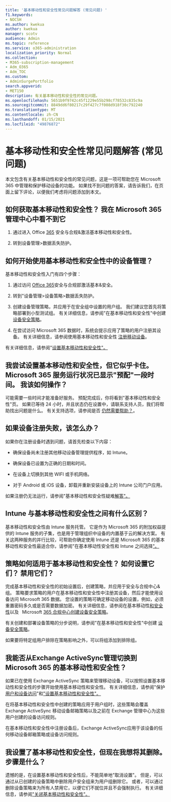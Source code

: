 ```yaml
---
title: '基本移动性和安全性常见问题解答 (常见问题) '
f1.keywords:
- NOCSH
ms.author: kwekua
author: kwekua
manager: scotv
audience: Admin
ms.topic: reference
ms.service: o365-administration
localization_priority: Normal
ms.collection:
- M365-subscription-management
- Adm_O365
- Adm_TOC
ms.custom:
- AdminSurgePortfolio
search.appverid:
- MET150
description: 有关基本移动性和安全性的常见问题。
ms.openlocfilehash: 5651b9f9742c45f1229e55b298cf78532c835c9a
ms.sourcegitcommit: 8849dd6f80217c29f427c7f008d918f30c792240
ms.translationtype: MT
ms.contentlocale: zh-CN
ms.lasthandoff: 01/15/2021
ms.locfileid: "49876872"
---
```

# <a name="basic-mobility-and-security-frequently-asked-questions-faq"></a>基本移动性和安全性常见问题解答 (常见问题) 

本文包含有关基本移动性和安全性的常见问题，这是一项可帮助您在 Microsoft 365 中管理和保护移动设备的功能。 如果找不到问题的答案，请告诉我们，在页面上留下评论，以便我们考虑将问题添加到本文。

## <a name="how-can-i-get-basic-mobility-and-security-i-dont-see-it-in-the-microsoft-365-admin-center"></a>如何获取基本移动性和安全性？ 我在 Microsoft 365 管理中心中看不到它

1.  通过进入 Office [365](https://protection.office.com/) 安全与合规&激活基本移动性和安全性。

2.  转到设备管理>数据丢失防护。

## <a name="how-can-i-get-started-with-device-management-in-basic-mobility-and-security"></a>如何开始使用基本移动性和安全性中的设备管理？

基本移动性和安全性入门有四个步骤： 

1. 通过访问 [Office 365](https://protection.office.com/)安全与合规部激活基本&安全。

2. 转到"设备管理>设备策略>数据丢失防护。
    
3. 创建设备管理策略，并应用于在安全组中设置的用户组。 我们建议您首先将策略部署到小型测试组。 有关详细信息，请参阅"在基本移动性和安全性"中创建 [设备安全策略](create-device-security-policies.md)。

4. 在尝试访问 Microsoft 365 数据时，系统会提示应用了策略的用户注册其设备。 有关详细信息，请参阅使用基本移动性和安全性 [注册移动设备](enroll-your-mobile-device.md)。

有关详细信息，请参阅"[设置基本移动性和安全性"。](set-up.md)

## <a name="im-trying-to-set-up-basic-mobility-and-security-but-it-seems-stuck-the-microsoft-365-service-health-has-been-showing-provisioning-for-a-while-what-can-i-do"></a>我尝试设置基本移动性和安全性，但它似乎卡住。 Microsoft 365 服务运行状况已显示"预配"一段时间。 我该如何操作？

可能需要一些时间才能准备好服务。 预配完成后，你将看到"基本移动性和安全性"页。 如果已等待 24 小时，并且状态仍在设置中，请联系支持人员，我们将帮助找出问题是什么。 有关支持选项，请参阅是否 [仍然需要帮助？](https://support.microsoft.com/office/frequently-asked-questions-about-basic-mobility-and-security-3871f99c-c9db-4a23-86f9-902c1b02f58d#bkmk_needhelp)。

## <a name="what-can-i-do-if-device-enrollment-fails"></a>如果设备注册失败，该怎么办？

如果你在注册设备时遇到问题，请首先检查以下内容：

- 确保设备尚未注册其他移动设备管理提供程序，如 Intune。

- 确保设备已设置为正确的日期和时间。

- 在设备上切换到其他 WIFI 或手机网络。

- 对于 Android 或 iOS 设备，卸载并重新安装设备上的 Intune 公司门户应用。
    
如果注册仍无法运行，请参阅"基本移动性和安全性疑难[解答"。](troubleshoot.md)

## <a name="whats-the-difference-between-intune-and-basic-mobility-and-security"></a>Intune 与基本移动性和安全性之间有什么区别？

基本移动性和安全性由 Intune 服务托管。 它是作为 Microsoft 365 的附加权益提供的 Intune 服务的子集，也是用于管理组织中设备的内置基于云的解决方案。 有关这两种服务的并行比较，可帮助你确定使用 Intune 还是 Microsoft 365 的基本移动性和安全性最适合你，请参阅"在基本移动性安全性和 Intune 之间选择["。](choose-between-basic-mobility-and-security-and-intune.md)

## <a name="how-do-policies-work-for-basic-mobility-and-security-how-do-i-set-them-up-disable-them"></a>策略如何适用于基本移动性和安全性？ 如何设置它们？ 禁用它们？

完成基本移动性和安全性的初始设置后，创建策略，并应用于安全与合规中心&组。 策略要求策略的用户在基本移动性和安全性中注册其设备，然后才能使用设备访问 Microsoft 365 数据。 您设置的策略可确定移动设备的设置，例如，必须重置密码多久或是否需要数据加密。 有关详细信息，请参阅在基本移动性[和安全性](create-device-security-policies.md)以及   Microsoft [365 合规中心创建设备安全策略](https://support.microsoft.com/office/7e696a40-b86b-4a20-afcc-559218b7b1b8)。

有关创建和部署设备策略的分步说明，请参阅"在基本移动性和安全性"中创建 [设备安全策略](create-device-security-policies.md)。

如果要将特定组用户排除在策略影响之外，可以将组添加到排除组。

## <a name="can-i-switch-from-exchange-activesync-device-management-to-basic-mobility-and-security-for-microsoft-365"></a>我能否从Exchange ActiveSync管理切换到 Microsoft 365 的基本移动性和安全性？

如果已在使用 Exchange ActiveSync 策略来管理移动设备，可以按照设置基本移动性和安全性的步骤开始使用基本移动性和安全性。 有关详细信息，请参阅"保护[用户和设备访问](https://go.microsoft.com/fwlink/?LinkId=615145)"和["设置基本移动性和安全性"。](set-up.md)

在将基本移动性和安全性中创建的策略应用于用户组时，这些策略会覆盖 Exchange ActiveSync 移动设备邮箱策略以及之前在 Exchange 管理中心为这些用户创建的设备访问规则。

在基本移动性和安全性中注册设备后，Exchange ActiveSync应用于该设备的任何移动设备邮箱策略或设备访问规则。

## <a name="i--set-up-basic-mobility-and-security-but-now-i-want-to-remove-it-what-are-the-steps"></a>我设置了基本移动性和安全性，但现在我想将其删除。 步骤是什么？

遗憾的是，在设置基本移动性和安全性后，不能简单地"取消设置"。 但是，可以通过从已创建的设备策略中删除用户安全组来为用户组删除它。 或者，可以通过删除设备策略来为所有人禁用它，以便它们不就位并且不会强制执行。 有关详细信息，请参阅["关闭基本移动性和安全性"。](turn-off.md)